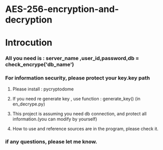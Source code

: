 # AES-256-encryption-and-decryption

# Introcution
### All you need is : server_name ,user_id,password,db = check_encrype('db_name')
### For information security, please protect your key.key path

1. Please install : pycryptodome

2. If you need re generate key , use function : generate_key() (in en_decrype.py)

3. This project is assuming you need db connection, and protect all information.(you can modify by yourself)

4. How to use and reference sources are in the program, please check it.

### if any questions, please let me know.
